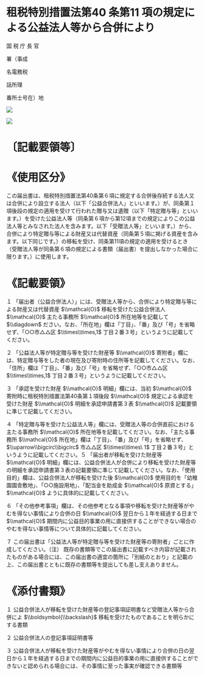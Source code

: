 # 租税特別措置法第40 条第11 項の規定による公益法人等から合併により

国 税 庁 長 官

署（事成

名電務税

話所理

番所士号在）地

![](https://www.nta.go.jp/tmp/49eca71f-03f7-4c98-b760-c1bb89cf4bb4/images/9c62b8dd51a8962d6f04fdd3ee81ff806f56e171946572e516dc2f4354d98a04.jpg)

![](https://www.nta.go.jp/tmp/49eca71f-03f7-4c98-b760-c1bb89cf4bb4/images/8c94705171e9313c917f26da294a894f018b9403476b089a3b5b6f5dc448573b.jpg)

# 〔記載要領等〕

# 《使用区分》

この届出書は、租税特別措置法第40条第６項に規定する合併後存続する法人又は合併により設立する法人（以下「公益合併法人」といいます。）が、同条第１項後段の規定の適用を受けて行われた贈与又は遺贈（以下「特定贈与等」といいます。）を受けた公益法人等（同条第６項から第12項までの規定によりこの公益法人等とみなされた法人を含みます。以下「受贈法人等」といいます。）から、合併により特定贈与等による財産又は代替資産（同条第５項に掲げる資産を含みます。以下同じです。）の移転を受け、同条第11項の規定の適用を受けるとき（受贈法人等が同条第６項の規定による書類（届出書）を提出しなかった場合に限ります。）に使用します。

# 《記載要領》

１ 「届出者（公益合併法人）」には、受贈法人等から、合併により特定贈与等による財産又は代替資産 $\\mathcal{O}$ 移転を受けた公益合併法人 $\\mathcal{O}$ 主たる事務所 $\\mathcal{O}$ 所在地等を記載して $\\diagdown$ ださい。なお、「所在地」欄は「丁目」、「番」及び「号」を省略せず、「○○市△△区 $\\times\\times,1$ 丁目２番３号」というように記載してください。

２ 「公益法人等が特定贈与等を受けた財産等 $\\mathcal{O}$ 寄附者」欄には、特定贈与等をした者の現在及び寄附時の住所等を記載してください。なお、「住所」欄は「丁目」、「番」及び「号」を省略せず、「○○市△△区 $\\times\\times,1$ 丁目２番３号」というように記載してください。

３ 「承認を受けた財産 $\\mathcal{O}$ 明細」欄には、当初 $\\mathcal{O}$ 寄附時に租税特別措置法第40条第１項後段 $\\mathcal{O}$ 規定による承認を受けた財産 $\\mathcal{O}$ 明細を承認申請書第３表 $\\mathcal{O}$ 記載要領に準じて記載してください。

４ 「特定贈与等を受けた公益法人等」欄には、受贈法人等の合併直前における主たる事務所 $\\mathcal{O}$ 所在地等を記載してください。なお、「主たる事務所 $\\mathcal{O}$ 所在地」欄は「丁目」、「番」及び「号」を省略せず、 $\\uparrow\\bigcirc\\bigcirc$ 市△△区 $\\times\\times\ 1$ 丁目２番３号」というように記載してください。５ 「届出者が移転を受けた財産等 $\\mathcal{O}$ 明細」欄には、公益合併法人が合併により移転を受けた財産等の明細を承認申請書第３表の記載要領に準じて記載してください。なお、「使用目的」欄は、公益合併法人が移転を受けた後 $\\mathcal{O}$ 使用目的を「幼稚園園舎敷地」、「○○施設用地」、「配当金を助成金 $\\mathcal{O}$ 原資とする」 $\\mathcal{O}$ ように具体的に記載してください。

６ 「その他参考事項」欄は、その他参考となる事項や移転を受けた財産等がやむを得ない事情により合併の日 $\\mathcal{O}$ 翌日から１年を経過する日まで $\\mathcal{O}$ 期間内に公益目的事業の用に直接供することができない場合のやむを得ない事情等について具体的に記載してください。

７ この届出書は「公益法人等が特定贈与等を受けた財産等の寄附者」ごとに作成してください。（注） 既存の書類等でこの届出書に記載すべき内容が記載されたものがある場合には、この届出書の適宜の箇所に「別紙のとおり」と記載の上、この届出書とともに既存の書類等を提出しても差し支えありません。

# 《添付書類》

１ 公益合併法人が移転を受けた財産等の登記事項証明書など受贈法人等から合併によ $\\boldsymbol{\\backslash}$ 移転を受けたものであることを明らかにする書類

２ 公益合併法人の登記事項証明書等

３ 公益合併法人が移転を受けた財産等がやむを得ない事情により合併の日の翌日から１年を経過する日までの期間内に公益目的事業の用に直接供することができないと認められる場合には、その事情に至った事実が確認できる書類等